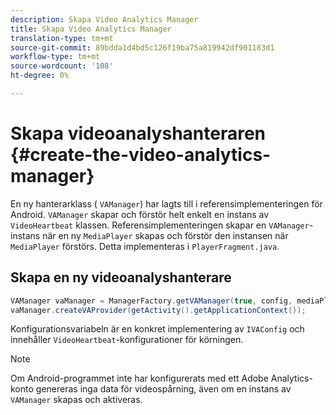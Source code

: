 ```yaml
---
description: Skapa Video Analytics Manager
title: Skapa Video Analytics Manager
translation-type: tm+mt
source-git-commit: 89bdda1d4bd5c126f19ba75a819942df901183d1
workflow-type: tm+mt
source-wordcount: '108'
ht-degree: 0%

---
```



# Skapa videoanalyshanteraren {#create-the-video-analytics-manager}

En ny hanterarklass ( `VAManager`) har lagts till i referensimplementeringen för Android. `VAManager` skapar och förstör helt enkelt en instans av  `VideoHeartbeat` klassen. Referensimplementeringen skapar en `VAManager`-instans när en ny `MediaPlayer` skapas och förstör den instansen när `MediaPlayer` förstörs. Detta implementeras i `PlayerFragment.java`.

## Skapa en ny videoanalyshanterare

```java
VAManager vaManager = ManagerFactory.getVAManager(true, config, mediaPlayer);  
vaManager.createVAProvider(getActivity().getApplicationContext()); 
```

Konfigurationsvariabeln är en konkret implementering av `IVAConfig` och innehåller `VideoHeartbeat`-konfigurationer för körningen.

>[!NOTE]
>
>Om Android-programmet inte har konfigurerats med ett Adobe Analytics-konto genereras inga data för videospårning, även om en instans av `VAManager` skapas och aktiveras.

